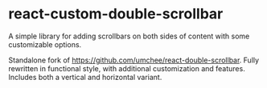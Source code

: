 # react-custom-double-scrollbar

A simple library for adding scrollbars on both sides of content with some customizable options.

Standalone fork of https://github.com/umchee/react-double-scrollbar. Fully rewritten in functional style, with additional customization and features. Includes both a vertical and horizontal variant.
